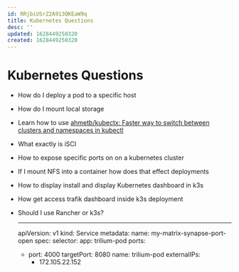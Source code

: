 ```yaml
---
id: RRjbiUSrZ2A913QKEaW9q
title: Kubernetes Questions
desc: ''
updated: 1628449250320
created: 1628449250320
---
```

# Kubernetes Questions
*   How do I deploy a pod to a specific host
*   How do I mount local storage
*   Learn how to use [ahmetb/kubectx: Faster way to switch between clusters and namespaces in kubectl](https://github.com/ahmetb/kubectx#installation)
*   What exactly is iSCI
*   How to expose specific ports on on a kubernetes cluster
*   If I mount NFS into a container how does that effect deployments
*   How to display install and display Kubernetes dashboard in k3s
*   How get access trafik dashboard inside k3s deployment
*   Should I use Rancher or k3s?

    ---
    apiVersion: v1
    kind: Service
    metadata:
      name: my-matrix-synapse-port-open
    spec:
      selector:
        app: trilium-pod
      ports:
      - port: 4000
        targetPort: 8080
        name: trilium-pod
      externalIPs:
        - 172.105.22.152
